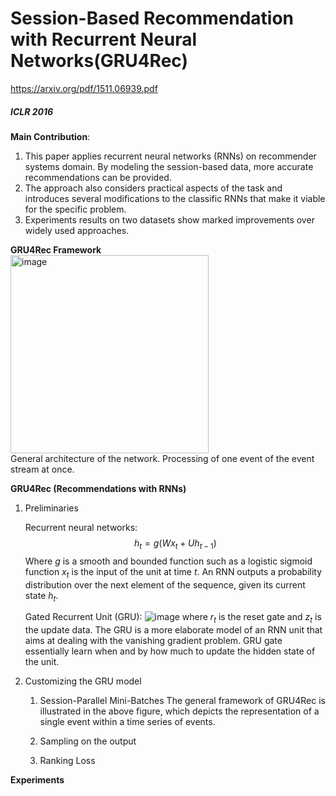 # Session-Based Recommendation with Recurrent Neural Networks(GRU4Rec)
https://arxiv.org/pdf/1511.06939.pdf
##### *ICLR 2016*

**Main Contribution**:
1. This paper applies recurrent neural networks (RNNs) on recommender systems domain. By modeling the session-based data, more accurate recommendations can be provided.
2. The approach also considers practical aspects of the task and introduces several modifications to the classific RNNs that make it viable for the specific problem.
3. Experiments results on two datasets show marked improvements over widely used approaches.

**GRU4Rec Framework**  
<img width="317" alt="image" src="https://user-images.githubusercontent.com/49403324/207802990-2afdce54-ac24-4659-98c7-f23d560d028c.png">  
General architecture of the network. Processing of one event of the event stream at once.

**GRU4Rec (Recommendations with RNNs)**

1. Preliminaries

    Recurrent neural networks:
        $$h_{t} = g(W x_{t} + U h_{t-1})$$
        Where $g$ is a smooth and bounded function such as a logistic sigmoid function $x_{t}$ is the input of the unit at time $t$. An RNN outputs a probability                 distribution over the next element of the sequence, given its current state $h_{t}$.
        
    Gated Recurrent Unit (GRU):
    ![image](https://user-images.githubusercontent.com/49403324/207804249-8b55d284-2a37-4361-bfbc-8274adb28071.png=400)
    where $r_{t}$ is the reset gate and $z_{t}$ is the update data. The GRU is a more elaborate model of an RNN unit that aims at dealing with the vanishing gradient         problem. GRU gate essentially learn when and by how much to update the hidden state of the unit.
    
2. Customizing the GRU model
    1. Session-Parallel Mini-Batches
        The general framework of GRU4Rec is illustrated in the above figure, which depicts the representation of a single event within a time series of events. 

    3. Sampling on the output
    4. Ranking Loss


**Experiments**
